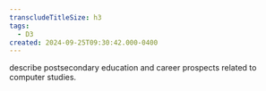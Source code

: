 ```yaml
---
transcludeTitleSize: h3
tags:
  - D3
created: 2024-09-25T09:30:42.000-0400
---
```

describe postsecondary education and career prospects related to computer studies.